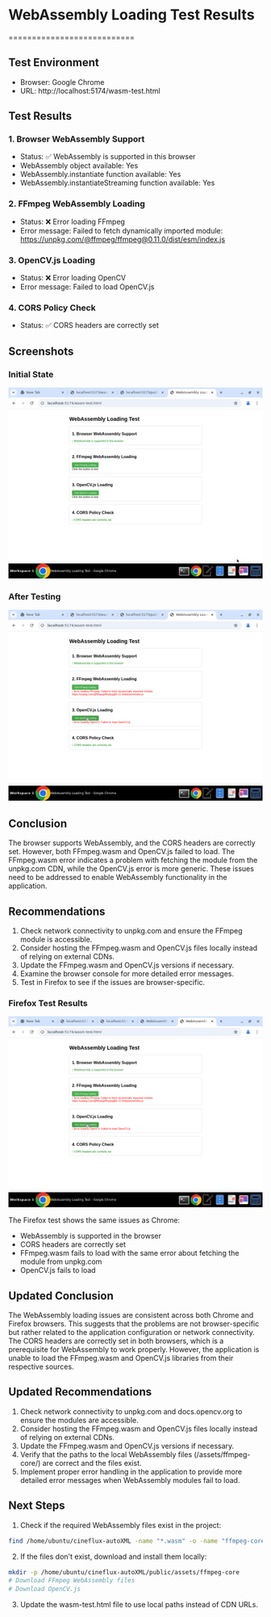 # WebAssembly Loading Test Results
===========================

## Test Environment
- Browser: Google Chrome
- URL: http://localhost:5174/wasm-test.html

## Test Results

### 1. Browser WebAssembly Support
- Status: ✅ WebAssembly is supported in this browser
- WebAssembly object available: Yes
- WebAssembly.instantiate function available: Yes
- WebAssembly.instantiateStreaming function available: Yes

### 2. FFmpeg WebAssembly Loading
- Status: ❌ Error loading FFmpeg
- Error message: Failed to fetch dynamically imported module: https://unpkg.com/@ffmpeg/ffmpeg@0.11.0/dist/esm/index.js

### 3. OpenCV.js Loading
- Status: ❌ Error loading OpenCV
- Error message: Failed to load OpenCV.js

### 4. CORS Policy Check
- Status: ✅ CORS headers are correctly set

## Screenshots

### Initial State
![Initial State](./wasm-test-initial.png)

### After Testing
![After Testing](./wasm-test-final.png)

## Conclusion
The browser supports WebAssembly, and the CORS headers are correctly set. However, both FFmpeg.wasm and OpenCV.js failed to load. The FFmpeg.wasm error indicates a problem with fetching the module from the unpkg.com CDN, while the OpenCV.js error is more generic. These issues need to be addressed to enable WebAssembly functionality in the application.

## Recommendations
1. Check network connectivity to unpkg.com and ensure the FFmpeg module is accessible.
2. Consider hosting the FFmpeg.wasm and OpenCV.js files locally instead of relying on external CDNs.
3. Update the FFmpeg.wasm and OpenCV.js versions if necessary.
4. Examine the browser console for more detailed error messages.
5. Test in Firefox to see if the issues are browser-specific.
### Firefox Test Results

![Firefox Test](./wasm-test-firefox-final.png)

The Firefox test shows the same issues as Chrome:
- WebAssembly is supported in the browser
- CORS headers are correctly set
- FFmpeg.wasm fails to load with the same error about fetching the module from unpkg.com
- OpenCV.js fails to load

## Updated Conclusion
The WebAssembly loading issues are consistent across both Chrome and Firefox browsers. This suggests that the problems are not browser-specific but rather related to the application configuration or network connectivity. The CORS headers are correctly set in both browsers, which is a prerequisite for WebAssembly to work properly. However, the application is unable to load the FFmpeg.wasm and OpenCV.js libraries from their respective sources.

## Updated Recommendations
1. Check network connectivity to unpkg.com and docs.opencv.org to ensure the modules are accessible.
2. Consider hosting the FFmpeg.wasm and OpenCV.js files locally instead of relying on external CDNs.
3. Update the FFmpeg.wasm and OpenCV.js versions if necessary.
4. Verify that the paths to the local WebAssembly files (/assets/ffmpeg-core/) are correct and the files exist.
5. Implement proper error handling in the application to provide more detailed error messages when WebAssembly modules fail to load.

## Next Steps
1. Check if the required WebAssembly files exist in the project:
```bash
find /home/ubuntu/cineflux-autoXML -name "*.wasm" -o -name "ffmpeg-core*"
```

2. If the files don't exist, download and install them locally:
```bash
mkdir -p /home/ubuntu/cineflux-autoXML/public/assets/ffmpeg-core
# Download FFmpeg WebAssembly files
# Download OpenCV.js
```

3. Update the wasm-test.html file to use local paths instead of CDN URLs.
